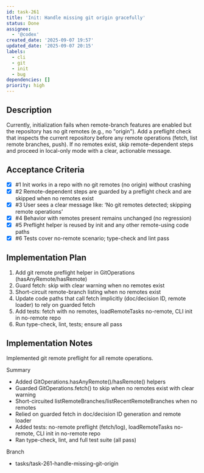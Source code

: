```yaml
---
id: task-261
title: 'Init: Handle missing git origin gracefully'
status: Done
assignee:
  - '@codex'
created_date: '2025-09-07 19:57'
updated_date: '2025-09-07 20:15'
labels:
  - cli
  - git
  - init
  - bug
dependencies: []
priority: high
---
```


## Description

Currently, initialization fails when remote-branch features are enabled but the repository has no git remotes (e.g., no "origin"). Add a preflight check that inspects the current repository before any remote operations (fetch, list remote branches, push). If no remotes exist, skip remote-dependent steps and proceed in local-only mode with a clear, actionable message.

## Acceptance Criteria
<!-- AC:BEGIN -->
- [x] #1 Init works in a repo with no git remotes (no origin) without crashing
- [x] #2 Remote-dependent steps are guarded by a preflight check and are skipped when no remotes exist
- [x] #3 User sees a clear message like: ‘No git remotes detected; skipping remote operations’
- [x] #4 Behavior with remotes present remains unchanged (no regression)
- [x] #5 Preflight helper is reused by init and any other remote-using code paths
- [x] #6 Tests cover no-remote scenario; type-check and lint pass
<!-- AC:END -->


## Implementation Plan

1. Add git remote preflight helper in GitOperations (hasAnyRemote/hasRemote)
2. Guard fetch: skip with clear warning when no remotes exist
3. Short-circuit remote-branch listing when no remotes exist
4. Update code paths that call fetch implicitly (doc/decision ID, remote loader) to rely on guarded fetch
5. Add tests: fetch with no remotes, loadRemoteTasks no-remote, CLI init in no-remote repo
6. Run type-check, lint, tests; ensure all pass

## Implementation Notes

Implemented git remote preflight for all remote operations.

Summary
- Added GitOperations.hasAnyRemote()/hasRemote() helpers
- Guarded GitOperations.fetch() to skip when no remotes exist with clear warning
- Short-circuited listRemoteBranches/listRecentRemoteBranches when no remotes
- Relied on guarded fetch in doc/decision ID generation and remote loader
- Added tests: no-remote preflight (fetch/log), loadRemoteTasks no-remote, CLI init in no-remote repo
- Ran type-check, lint, and full test suite (all pass)

Branch
- tasks/task-261-handle-missing-git-origin
